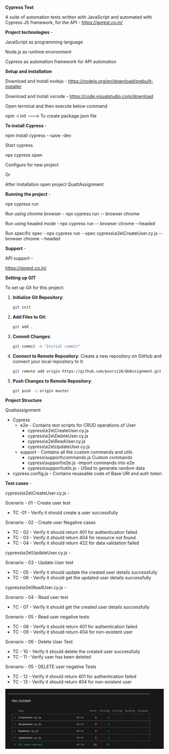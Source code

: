 **Cypress Test**

A suite of automation tests written with JavaScript and automated with Cypress JS framework, for the  API - https://gorest.co.in/

**Project technologies** -

JavaScript as programming language

Node.js as runtime environment

Cypress as automation framework for API automation 


**Setup and installation**

Download and Install nodejs - https://nodejs.org/en/download/prebuilt-installer

Download and Install vscode - https://code.visualstudio.com/download

Open terminal and then execute below command

npm -i init ---> To create package.json file

**To install Cypress** - 

npm install cypress --save -dev

Start cypress

npx cypress open

Configure for new project

Or

After Installation open project QuattAssignment

**Running the project** -

npx cypress run

Run using chrome browser - npx cypress run -- browser chrome

Run using headed mode - npx cypress run -- browser chrome --headed

Run specific spec - npx cypress run --spec cypress\e2e\CreateUser.cy.js -- browser chrome --headed

**Support** -

API support -

https://gorest.co.in/

**Setting up GIT**

To set up Git for this project:

1. **Initialize Git Repository**:
    ```bash
    git init
    ```
2. **Add Files to Git**:
    ```bash
    git add .
    ```

3. **Commit Changes**:
    ```bash
    git commit -m "Initial commit"
    ```

4. **Connect to Remote Repository**:
    Create a new repository on GitHub and connect your local repository to it:
    ```bash
    git remote add origin https://github.com/poorvi26/QUAssignment.git
    ```

5. **Push Changes to Remote Repository**:
    ```bash
    git push -u origin master
    ```

**Project Structure**

Quattassignment 
  - Cypress 
    - e2e - Contains test scripts for CRUD operations of User
      - cypress\e2e\CreateUser.cy.js
      - cypress\e2e\DeleteUser.cy.js
      - cypress\e2e\ReadUser.cy.js
      - cypress\e2e\UpdateUser.cy.js
    - support - Contains all the custom commands and utils
      - cypress\support\commands.js  Custom commands
      - cypress\support\e2e.js -import commands into e2e
      - cypress\support\utils.js - USed to generate random data
 - cypress.config.js - Contains reuasable code of Base URl and auth token


**Test cases** -

cypress\e2e\CreateUser.cy.js - 

Scenario - 01  - Create user test

 - TC -01 - Verify it should create a user successfully

Scenario - 02 -  Create user Negative cases

 - TC - 02 - Verify it should return 401 for authentication failed
 - TC - 03 - Verify it should return 404 for resource not found
 - TC - 04 - Verify it should return 422 for data validation failed

cypress\e2e\UpdateUser.cy.js - 

Scenario - 03 - Update User test

 - TC - 05 - Verify it should update the created user details successfully
 - TC - 06 - Verify it should get the updated user details successfully

cypress\e2e\ReadUser.cy.js - 

Scenario - 04 - Read user test

 - TC - 07 - Verify it should get the created user details successfully
 
Scenario - 05 - Read user negative tests

 - TC - 08 - Verify it should return 401 for authentication failed
 - TC - 09 - Verify it should return 404 for non-existent user

Scenario - 06 - Delete User Test

 - TC - 10 - Verify it should delete the created user successfully
 - TC - 11 - Verify user has been deleted

Scenario - 05 - DELETE user negative Tests

 - TC - 12 - Verify it should return 401 for authentication failed
 - TC - 13 - Verify it should return 404 for non-existent user

![Result](image.png)




 


